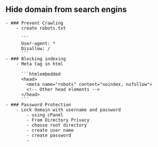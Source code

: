 ## Hide domain from search engins
	- ### Prevent Crawling
		- create robots.txt 
		  
		  ```
		  User-agent: *
		  Disallow: /
		  ```
	- ### Blocking indexing
		- Meta tag in html
		  
		  ```htmlembedded
		  <head>
		    <meta name="robots" content="noindex, nofollow">
		    <!-- Other head elements -->
		  </head>
		  ```
	- ### Password Protection
		- Lock domain with username and password
			- using cPanel
			- From Directory Privacy
			- choose root directory
			- create user name
			- create password
			-